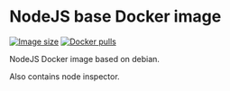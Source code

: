 # NodeJS base Docker image

[![Image size](https://img.shields.io/imagelayers/image-size/ncarlier/nodejs/latest.svg)](https://hub.docker.com/r/ncarlier/nodejs/)
[![Docker pulls](https://img.shields.io/docker/pulls/ncarlier/nodejs.svg)](https://hub.docker.com/r/ncarlier/nodejs/)

NodeJS Docker image based on debian.

Also contains node inspector.

